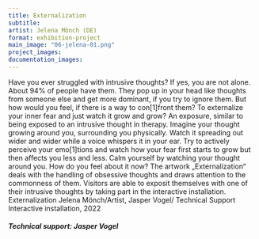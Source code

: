 ```yaml
---
title: Externalization
subtitle:
artist: Jelena Mönch (DE)
format: exhibition-project
main_image: "06-jelena-01.png"
project_images:
documentation_images:
---
```


Have you ever struggled with intrusive thoughts? If yes, you are not alone. About 94% of people have them. They pop up in your head like thoughts from someone else and get more dominant, if you try to ignore them. But how would you feel, if there is a way to con[1]front them? To externalize your inner fear and just watch it grow and grow? An exposure, similar to being exposed to an intrusive thought in therapy. Imagine your thought growing around you, surrounding you physically. Watch it spreading out wider and wider while a voice whispers it in your ear. Try to actively perceive your emo[1]tions and watch how your fear first starts to grow but then affects you less and less. Calm yourself by watching your thought around you. How do you feel about it now? The artwork „Externalization“ deals with the handling of obsessive thoughts and draws attention to the commonness of them. Visitors are able to exposit themselves with one of their intrusive thoughts by taking part in the interactive installation. Externalization Jelena Mönch/Artist, Jasper Vogel/ Technical Support Interactive installation, 2022

##### Technical support: Jasper Vogel